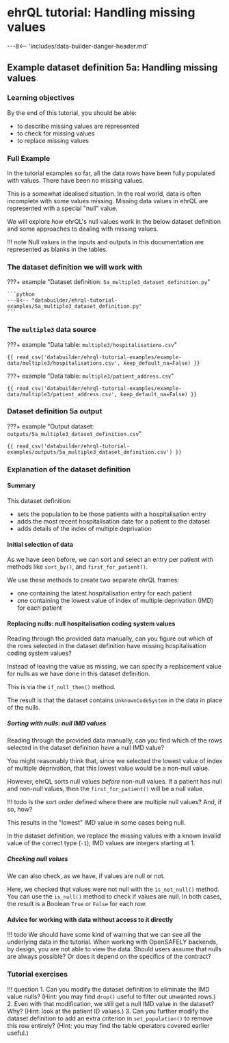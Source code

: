 # ehrQL tutorial: Handling missing values

---8<-- 'includes/data-builder-danger-header.md'

## Example dataset definition 5a: Handling missing values

### Learning objectives
By the end of this tutorial, you should be able:

* to describe missing values are represented
* to check for missing values
* to replace missing values

### Full Example

In the tutorial examples so far,
all the data rows have been fully populated with values.
There have been no missing values.

This is a somewhat idealised situation.
In the real world,
data is often incomplete with some values missing.
Missing data values in ehrQL are represented with a special "null" value.

We will explore how ehrQL's null values work in the below dataset definition
and some approaches to dealing with missing values.

!!! note
    Null values in the inputs and outputs in this documentation are represented as blanks in the tables.

### The dataset definition we will work with

???+ example "Dataset definition: `5a_multiple3_dataset_definition.py`"

    ```python
    ---8<-- "databuilder/ehrql-tutorial-examples/5a_multiple3_dataset_definition.py"
    ```

### The `multiple3` data source

???+ example "Data table: `multiple3/hospitalisations.csv`"

    {{ read_csv('databuilder/ehrql-tutorial-examples/example-data/multiple3/hospitalisations.csv', keep_default_na=False) }}

???+ example "Data table: `multiple3/patient_address.csv`"

    {{ read_csv('databuilder/ehrql-tutorial-examples/example-data/multiple3/patient_address.csv', keep_default_na=False) }}

### Dataset definition 5a output

???+ example "Output dataset: `outputs/5a_multiple3_dataset_definition.csv`"

    {{ read_csv('databuilder/ehrql-tutorial-examples/outputs/5a_multiple3_dataset_definition.csv') }}

### Explanation of the dataset definition

#### Summary

This dataset definition:

* sets the population to be those patients with a hospitalisation entry
* adds the most recent hospitalisation date for a patient to the dataset
* adds details of the index of multiple deprivation

#### Initial selection of data

As we have seen before,
we can sort and select an entry per patient
with methods like `sort_by()`, and `first_for_patient()`.

We use these methods to create two separate ehrQL frames:

* one containing the latest hospitalisation entry for each patient
* one containing the lowest value of index of multiple deprivation (IMD) for each patient

#### Replacing nulls: null hospitalisation coding system values

Reading through the provided data manually,
can you figure out which of the rows selected in the dataset definition have missing hospitalisation coding system values?

Instead of leaving the value as missing,
we can specify a replacement value for nulls
as we have done in this dataset definition.

This is via the `if_null_then()` method.

The result is that the dataset contains `UnknownCodeSystem` in the data in place of the nulls.

##### Sorting with nulls: null IMD values

Reading through the provided data manually,
can you find which of the rows selected in the dataset definition have a null IMD value?

You might reasonably think that,
since we selected the lowest value of index of multiple deprivation,
that this lowest value would be a non-null value.

However, ehrQL sorts null values *before* non-null values.
If a patient has null and non-null values,
then the `first_for_patient()` will be a null value.

!!! todo
    Is the sort order defined where there are multiple null values?
    And, if so, how?

This results in the "lowest" IMD value in some cases being null.

In the dataset definition,
we replace the missing values with a known invalid value of the correct type (`-1`);
IMD values are integers starting at 1.

##### Checking null values

We can also check,
as we have,
if values are null or not.

Here, we checked that values were not null with the `is_not_null()` method.
You can use the `is_null()` method to check if values are null.
In both cases, the result is a Boolean `True` or `False` for each row.

#### Advice for working with data without access to it directly

!!! todo
    We should have some kind of warning that we can see all the underlying data in the tutorial.
    When working with OpenSAFELY backends,
    by design,
    you are not able to view the data.
    Should users assume that nulls are always possible?
    Or does it depend on the specifics of the contract?

### Tutorial exercises

!!! question
    1. Can you modify the dataset definition
       to eliminate the IMD value nulls?
       (Hint: you may find `drop()` useful to filter out unwanted rows.)
    2. Even with that modification,
       we still get a null IMD value in the dataset?
       Why?
       (Hint: look at the patient ID values.)
    3. Can you further modify the dataset definition
       to add an extra criterion in `set_population()` to remove this row entirely?
       (Hint: you may find the table operators covered earlier useful.)
